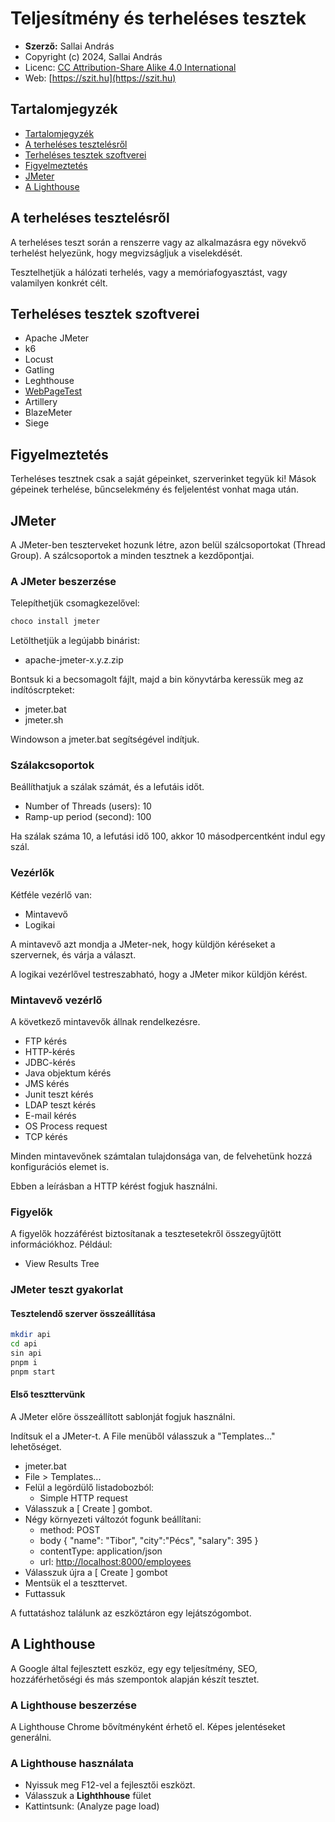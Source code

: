 # Teljesítmény és terheléses tesztek

* **Szerző:** Sallai András
* Copyright (c) 2024, Sallai András
* Licenc: [CC Attribution-Share Alike 4.0 International](https://creativecommons.org/licenses/by-sa/4.0/)
* Web: [https://szit.hu](https://szit.hu)

## Tartalomjegyzék

* [Tartalomjegyzék](#tartalomjegyzék)
* [A terheléses tesztelésről](#a-terheléses-tesztelésről)
* [Terheléses tesztek szoftverei](#terheléses-tesztek-szoftverei)
* [Figyelmeztetés](#figyelmeztetés)
* [JMeter](#jmeter)
* [A Lighthouse](#a-lighthouse)

## A terheléses tesztelésről

A terheléses teszt során a renszerre vagy az alkalmazásra egy növekvő terhelést helyezünk, hogy megvizságljuk a viselekdését.

Tesztelhetjük a hálózati terhelés, vagy a memóriafogyasztást,  vagy valamilyen konkrét célt.

## Terheléses tesztek szoftverei

* Apache JMeter
* k6
* Locust
* Gatling
* Leghthouse
* [WebPageTest](https://www.webpagetest.org/)
* Artillery
* BlazeMeter
* Siege

## Figyelmeztetés

Terheléses tesztnek csak a saját gépeinket, szerverinket tegyük ki! Mások gépeinek terhelése, bűncselekmény és feljelentést vonhat maga után.

## JMeter

A JMeter-ben teszterveket hozunk létre, azon belül szálcsoportokat (Thread Group). A szálcsoportok a minden tesztnek a kezdőpontjai.

### A JMeter beszerzése

Telepíthetjük csomagkezelővel:

```bash
choco install jmeter
```

Letölthetjük a legújabb binárist:

* apache-jmeter-x.y.z.zip

Bontsuk ki a becsomagolt fájlt, majd a bin könyvtárba keressük meg az indítóscrpteket:

* jmeter.bat
* jmeter.sh

Windowson a jmeter.bat segítségével indítjuk.

### Szálakcsoportok

Beállíthatjuk a szálak számát, és a lefutáis időt.

* Number of Threads (users): 10
* Ramp-up period (second): 100

Ha szálak száma 10, a lefutási idő 100, akkor 10 másodpercentként indul egy szál.

### Vezérlők

Kétféle vezérlő van:

* Mintavevő
* Logikai

A mintavevő azt mondja a JMeter-nek, hogy küldjön kéréseket a szervernek, és várja a választ.

A logikai vezérlővel testreszabható, hogy a JMeter mikor küldjön kérést.

### Mintavevő vezérlő

A következő mintavevők állnak rendelkezésre.

* FTP kérés
* HTTP-kérés
* JDBC-kérés
* Java objektum kérés
* JMS kérés
* Junit teszt kérés
* LDAP teszt kérés
* E-mail kérés
* OS Process request
* TCP kérés

Minden mintavevőnek számtalan tulajdonsága van, de felvehetünk hozzá konfigurációs elemet is.

Ebben a leírásban a HTTP kérést fogjuk használni.

### Figyelők

A figyelők hozzáférést biztosítanak a tesztesetekről összegyűjtött információkhoz. Például:

* View Results Tree

### JMeter teszt gyakorlat

#### Tesztelendő szerver összeállítása

```bash
mkdir api
cd api
sin api
pnpm i
pnpm start
```

#### Első teszttervünk

A JMeter előre összeállított sablonját fogjuk használni.

Indítsuk el a JMeter-t. A File menüből válasszuk a "Templates..." lehetőséget.

* jmeter.bat
* File > Templates...
* Felül a legördülő listadobozból:
  * Simple HTTP request
* Válasszuk a [ Create ] gombot.
* Négy környezeti változót fogunk beállítani:
  * method: POST
  * body { "name": "Tibor", "city":"Pécs", "salary": 395 }
  * contentType: application/json
  * url: [http://localhost:8000/employees](http://localhost:8000/employees)
* Válasszuk újra a [ Create ] gombot
* Mentsük el a teszttervet.
* Futtassuk

A futtatáshoz találunk az eszköztáron egy lejátszógombot.

## A Lighthouse

A Google által fejlesztett eszköz, egy egy teljesítmény, SEO, hozzáférhetőségi és más szempontok alapján készít tesztet.

### A Lighthouse beszerzése

A Lighthouse Chrome bővítményként érhető el. Képes jelentéseket generálni.

### A Lighthouse használata

* Nyissuk meg F12-vel a fejlesztői eszközt.
* Válasszuk a **Lighthhouse** fület
* Kattintsunk: (Analyze page load)
